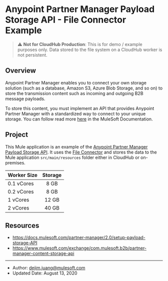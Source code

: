 # Anypoint Partner Manager Payload Storage API - File Connector Example

> :warning: **Not for CloudHub Production**: This is for demo / example purposes only. Data stored to the file system on a CloudHub worker is not persistent. 

## Overview
Anypoint Partner Manager enables you to connect your own storage solution (such as a database, Amazon S3, Azure Blob Storage, and so on) to store the transmission content such as incoming and outgoing B2B message payloads. 

To store this content, you must implement an API that provides Anypoint Partner Manager with a standardized way to connect to your unique storage. You can follow read more [here](https://docs.mulesoft.com/partner-manager/2.0/setup-payload-storage-API) in the MuleSoft Documentation.

## Project
This Mule application is an example of the [Anypoint Partner Manager Payload Storage API](https://docs.mulesoft.com/partner-manager/2.0/setup-payload-storage-API). It uses the [File Connector](https://docs.mulesoft.com/file-connector/1.3/) and stores the data to the Mule application `src/main/resources` folder either in CloudHub or on-premises.





| Worker Size        | Storage           |
| ------------- |:-------------:| 
| 0.1 vCores      | 8 GB | 
| 0.2 vCores      | 8 GB      |
| 1 vCores      | 12 GB | 
| 2 vCores      | 40 GB      |

## Resources
* https://docs.mulesoft.com/partner-manager/2.0/setup-payload-storage-API
* https://www.mulesoft.com/exchange/com.mulesoft.b2b/partner-manager-content-storage-api



---

* Author: dejim.juang@mulesoft.com
* Updated Date: August 13, 2020

